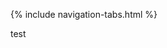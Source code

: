 <link rel="stylesheet" type="text/css" href="styles.css">

{% include navigation-tabs.html %} <!-- Include the shared navigation tabs -->

<body>
test
</body>
